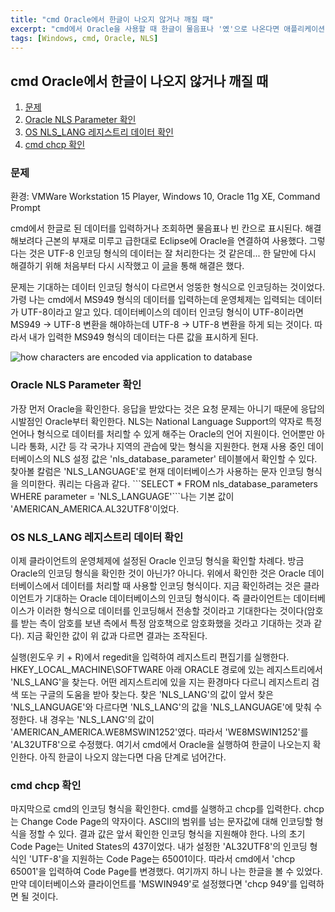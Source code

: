 ```yaml
---
title: "cmd Oracle에서 한글이 나오지 않거나 깨질 때"
excerpt: "cmd에서 Oracle을 사용할 때 한글이 물음표나 '옜'으로 나온다면 애플리케이션-운영체제-Oracle간 인코딩 형식이 일치하지 않다는 것이다."
tags: [Windows, cmd, Oracle, NLS]
---
```

<h2>cmd Oracle에서 한글이 나오지 않거나 깨질 때</h2>
<ol>
  <li><a href="#1">문제</a></li>
  <li><a href="#2">Oracle NLS Parameter 확인</a></li>
  <li><a href="#3">OS NLS_LANG 레지스트리 데이터 확인</a></li>
  <li><a href="#4">cmd chcp 확인</a></li>
</ol>
<h3 id="1">문제</h3>
<p>환경: VMWare Workstation 15 Player, Windows 10, Oracle 11g XE, Command Prompt</p>
<p>cmd에서 한글로 된 데이터를 입력하거나 조회하면 물음표나 빈 칸으로 표시된다. 해결해보려다 근본의 부재로 미루고 급한대로 Eclipse에 Oracle을 연결하여 사용했다. 그렇다는 것은 UTF-8 인코딩 형식의 데이터는 잘 처리한다는 것 같은데... 한 달만에 다시 해결하기 위해 처음부터 다시 시작했고 이 <a href="https://m.blog.naver.com/PostView.nhn?blogId=tyboss&logNo=70036575256" target="_blank">글</a>을 통해 해결은 했다.</p>
<p>문제는 기대하는 데이터 인코딩 형식이 다르면서 엉뚱한 형식으로 인코딩하는 것이었다. 가령 나는 cmd에서 MS949 형식의 데이터를 입력하는데 운영체제는 입력되는 데이터가 UTF-8이라고 알고 있다. 데이터베이스의 데이터 인코딩 형식이 UTF-8이라면 MS949 → UTF-8 변환을 해야하는데 UTF-8 → UTF-8 변환을 하게 되는 것이다. 따라서 내가 입력한 MS949 형식의 데이터는 다른 값을 표시하게 된다.</p>
<img href="../rsc/img/cmd-to-database-encoding.png" alt="how characters are encoded via application to database"/>
<h3 id="2">Oracle NLS Parameter 확인</h3>
<p>가장 먼저 Oracle을 확인한다. 응답을 받았다는 것은 요청 문제는 아니기 때문에 응답의 시발점인 Oracle부터 확인한다. NLS는 National Language Support의 약자로 특정 언어나 형식으로 데이터를 처리할 수 있게 해주는 Oracle의 언어 지원이다. 언어뿐만 아니라 통화, 시간 등 각 국가나 지역의 관습에 맞는 형식을 지원한다. 현재 사용 중인 데이터베이스의 NLS 설정 값은 'nls_database_parameter' 테이블에서 확인할 수 있다. 찾아볼 칼럼은 'NLS_LANGUAGE'로 현재 데이터베이스가 사용하는 문자 인코딩 형식을 의미한다. 쿼리는 다음과 같다. 
```SELECT * FROM nls_database_parameters WHERE parameter = 'NLS_LANGUAGE'```나는 기본 값이 'AMERICAN_AMERICA.AL32UTF8'이었다.</p>
<h3 id="3">OS NLS_LANG 레지스트리 데이터 확인</h3>
<p>이제 클라이언트의 운영체제에 설정된 Oracle 인코딩 형식을 확인할 차례다. 방금 Oracle의 인코딩 형식을 확인한 것이 아닌가? 아니다. 위에서 확인한 것은 Oracle 데이터베이스에서 데이터를 처리할 때 사용할 인코딩 형식이다. 지금 확인하려는 것은 클라이언트가 기대하는 Oracle 데이터베이스의 인코딩 형식이다. 즉 클라이언트는 데이터베이스가 이러한 형식으로 데이터를 인코딩해서 전송할 것이라고 기대한다는 것이다(암호를 받는 측이 암호를 보낸 측에서 특정 암호책으로 암호화했을 것라고 기대하는 것과 같다). 지금 확인한 값이 위 값과 다르면 결과는 조작된다.</p>
<p>실행(윈도우 키 + R)에서 regedit을 입력하여 레지스트리 편집기를 실행한다. HKEY_LOCAL_MACHINE\SOFTWARE 아래 ORACLE 경로에 있는 레지스트리에서 'NLS_LANG'을 찾는다. 어떤 레지스트리에 있을 지는 환경마다 다르니 레지스트리 검색 또는 구글의 도움을 받아 찾는다. 찾은 'NLS_LANG'의 값이 앞서 찾은 'NLS_LANGUAGE'와 다르다면 'NLS_LANG'의 값을 'NLS_LANGUAGE'에 맞춰 수정한다. 내 경우는 'NLS_LANG'의 값이 'AMERICAN_AMERICA.WE8MSWIN1252'였다. 따라서 'WE8MSWIN1252'를 'AL32UTF8'으로 수정했다. 여기서 cmd에서 Oracle을 실행하여 한글이 나오는지 확인한다. 아직 한글이 나오지 않는다면 다음 단계로 넘어간다.</p>
<h3 id="4">cmd chcp 확인</h3>
<p>마지막으로 cmd의 인코딩 형식을 확인한다. cmd를 실행하고 chcp를 입력한다. chcp는 Change Code Page의 약자이다. ASCII의 범위를 넘는 문자값에 대해 인코딩할 형식을 정할 수 있다. 결과 값은 앞서 확인한 인코딩 형식을 지원해야 한다. 나의 초기 Code Page는 United States의 437이었다. 내가 설정한 'AL32UTF8'의 인코딩 형식인 'UTF-8'을 지원하는 Code Page는 65001이다. 따라서 cmd에서 'chcp 65001'을 입력하여 Code Page를 변경했다. 여기까지 하니 나는 한글을 볼 수 있었다. 만약 데이터베이스와 클라이언트를 'MSWIN949'로 설정했다면 'chcp 949'를 입력하면 될 것이다.</p>
